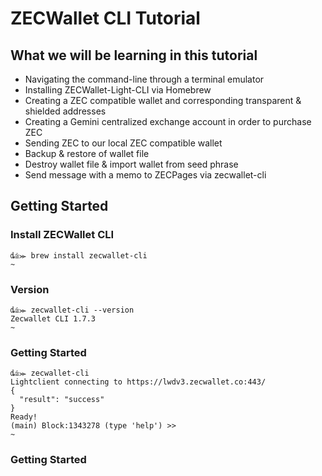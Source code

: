 # ZECWallet CLI Tutorial

## What we will be learning in this tutorial
- Navigating the command-line through a terminal emulator
- Installing ZECWallet-Light-CLI via Homebrew
- Creating a ZEC compatible wallet and corresponding transparent & shielded addresses
- Creating a Gemini centralized exchange account in order to purchase ZEC
- Sending ZEC to our local ZEC compatible wallet
- Backup & restore of wallet file
- Destroy wallet file & import wallet from seed phrase
- Send message with a memo to ZECPages via zecwallet-cli

## Getting Started

### Install ZECWallet CLI
```
ȡ⩭⪼ brew install zecwallet-cli
~
```

### Version
```
ȡ⩭⪼ zecwallet-cli --version
Zecwallet CLI 1.7.3
~
```

### Getting Started
```
ȡ⩭⪼ zecwallet-cli
Lightclient connecting to https://lwdv3.zecwallet.co:443/
{
  "result": "success"
}
Ready!
(main) Block:1343278 (type 'help') >>
~
```

### Getting Started
```
```
